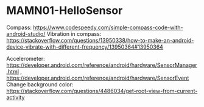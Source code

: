 # MAMN01-HelloSensor

Compass: https://www.codespeedy.com/simple-compass-code-with-android-studio/
Vibration in compass: https://stackoverflow.com/questions/13950338/how-to-make-an-android-device-vibrate-with-different-frequency/13950364#13950364

Accelerometer: https://developer.android.com/reference/android/hardware/SensorManager.html , https://developer.android.com/reference/android/hardware/SensorEvent
Change background color: https://stackoverflow.com/questions/4486034/get-root-view-from-current-activity
